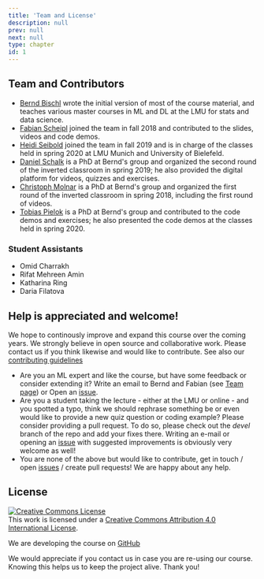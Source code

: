 ```yaml
---
title: 'Team and License'
description: null
prev: null
next: null
type: chapter
id: 1
---
```



## Team and Contributors

- [Bernd Bischl](https://www.compstat.statistik.uni-muenchen.de/people/bischl/) 
  wrote the initial version of most of the course material, and teaches various master courses in ML and DL at the LMU for stats and data science.
- [Fabian Scheipl](https://www.biostat.statistik.uni-muenchen.de/personen/mitarbeiter/scheipl/index.html) 
  joined the team in fall 2018 and contributed to the slides, videos and code demos.
- [Heidi Seibold](https://www.compstat.statistik.uni-muenchen.de/people/seibold) joined the team in fall 2019 and is in charge of the classes held in spring 2020 at LMU Munich and University of Bielefeld.
- [Daniel Schalk](https://www.compstat.statistik.uni-muenchen.de/people/schalk) 
  is a PhD at Bernd's group and organized the second round of the inverted classroom in spring 2019; he also provided the digital platform for videos, quizzes and exercises. 
- [Christoph Molnar](https://www.compstat.statistik.uni-muenchen.de/people/molnar) 
  is a PhD at Bernd's group and organized the first round of the inverted classroom in spring 2018, including the first round of videos.
- [Tobias Pielok](https://www.compstat.statistik.uni-muenchen.de/people/) 
  is a PhD at Bernd's group and contributed to the code demos and exercises; he also presented the code demos at the classes held in spring 2020.
  
### Student Assistants

- Omid Charrakh
- Rifat Mehreen Amin
- Katharina Ring
- Daria Filatova


## Help is appreciated and welcome!

We hope to continously improve and expand this course over the coming years. 
We strongly believe in open source and collaborative work. Please contact us if 
you think likewise and would like to contribute. 
See also our [contributing guidelines](CONTRIBUTING.md)

- Are you an ML expert and like the course, but have some feedback or consider 
  extending it? 
  Write an email to Bernd and Fabian (see [Team page](vignettes/team.Rmd)) or
  Open an [issue](https://github.com/compstat-lmu/lecture_i2ml/issues).
- Are you a student taking the lecture - either at the LMU or online - and you 
  spotted a typo, think we should rephrase something be or even would like to 
  provide a new quiz question or coding example? Please consider providing a 
  pull request. To do so, please check out the *devel* branch of the repo and 
  add your fixes there. Writing an e-mail or opening an 
  [issue](https://github.com/compstat-lmu/lecture_i2ml/issues) with suggested 
  improvements is obviously very welcome as well!
- You are none of the above but would like to contribute, get in touch / open
  [issues](https://github.com/compstat-lmu/lecture_i2ml/issues) / create pull
  requests! We are happy about any help.



## License

<a rel="license" href="http://creativecommons.org/licenses/by/4.0/"><img alt="Creative Commons License" style="border-width:0" src="https://i.creativecommons.org/l/by/4.0/88x31.png" /></a><br />This work is licensed under a <a rel="license" href="http://creativecommons.org/licenses/by/4.0/">Creative Commons Attribution 4.0 International License</a>.

We are developing the course on [GitHub](https://github.com/compstat-lmu/lecture_i2ml)

We would appreciate if you contact us in case you are re-using our course.
Knowing this helps us to keep the project alive. Thank you!
